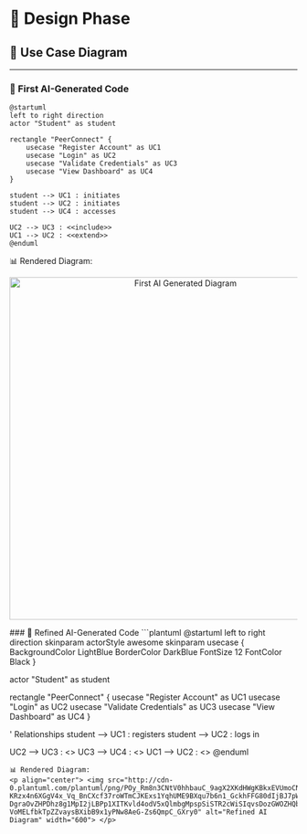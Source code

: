# 🧩 Design Phase

## 🎯 Use Case Diagram

---

### 🧠 First AI-Generated Code

```plantuml
@startuml
left to right direction
actor "Student" as student

rectangle "PeerConnect" {
    usecase "Register Account" as UC1
    usecase "Login" as UC2
    usecase "Validate Credentials" as UC3
    usecase "View Dashboard" as UC4
}

student --> UC1 : initiates
student --> UC2 : initiates
student --> UC4 : accesses

UC2 --> UC3 : <<include>>
UC1 --> UC2 : <<extend>>
@enduml
```
📊 Rendered Diagram:
<p align="center"> <img src="http://cdn-0.plantuml.com/plantuml/png/VP31IWD138RlUOgmznviUvAoLDQZ1r7q7cVYDZ1cO995GNntipWWxQ5pcI7Vn_yFEPfJy-MZGE5tHw_OP3uvPccSNAe29QyDXsTVCgiFI8RszmPO7TAvC0wFp6sggfp2-GQCinWdic1FF8ivDxnBgIuzv6MwERSUwYpQqVOSlLAHJCuuDLwRXOfrStTX2d_YFTdfhLBBtTd33q3_D6usuzgDjoWgaUHi5snxXUs3KKfi5WZ2xVDTp0y7qLJ27aU8Xl-q8Fpbh3d0CQvOzoy0" alt="First AI Generated Diagram" width="600"> </p>
### 🧠 Refined AI-Generated Code
```plantuml
@startuml
left to right direction
skinparam actorStyle awesome
skinparam usecase {
  BackgroundColor LightBlue
  BorderColor DarkBlue
  FontSize 12
  FontColor Black
}

actor "Student" as student

rectangle "PeerConnect" {
    usecase "Register Account" as UC1
    usecase "Login" as UC2
    usecase "Validate Credentials" as UC3
    usecase "View Dashboard" as UC4
}

' Relationships
student --> UC1 : registers
student --> UC2 : logs in

UC2 --> UC3 : <<include>>
UC3 --> UC4 : <<include>>
UC1 --> UC2 : <<extend>>
@enduml
```
📊 Rendered Diagram:
<p align="center"> <img src="http://cdn-0.plantuml.com/plantuml/png/POy_Rm8n3CNtV0hhbauC_9agX2XKdHWgKBkxEVUmoCN8yOd-KRzx4n6XGgV4x_Vq_BnCXcf37roWTmCJKExs1YqhUME9BXqu7b6n1_GckhFFG80dIjBJ7pWayfW8lXt02lsXKnbYkvOW2fiIkGe35IRQafxrHzH3bPyasew_2CQJEfqjgv2pt8zpM9P3ixEXfMWDO89q_ZjNgcBi0a7pJ2KyHlBPKxh0fLcpfOwJaSA3zpBKa9Vr-DgraOvZHPDhz8g1MpI2jLBPp1XITKvld4odV5xQlmbgMpspSiSTR2cWiSIqvsDozGWOZHQb2zo3rfgtR99Pa2u1H-VoMELfbkTpZZvaysBXibB9x1yPNw8AeG-Zs6QmpC_GXry0" alt="Refined AI Diagram" width="600"> </p>
